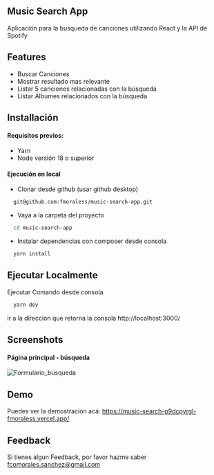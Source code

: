## Music Search App

Aplicación para la busqueda de canciones utilizando React y la API de Spotify

## Features

- Buscar Canciones
- Mostrar resultado mas relevante
- Listar 5 canciones relacionadas con la búsqueda
- Listar Albumes relacionados con la búsqueda

## Installación

#### Requisitos previos:

- Yarn
- Node versión 18 o superior

#### Ejecución en local

* Clonar desde github (usar github desktop)

```bash
  git@github.com:fmoraless/music-search-app.git
```

* Vaya a la carpeta del proyecto

```bash
  cd music-search-app
```

* Instalar dependencias con composer desde consola

```bash
  yarn install
```

## Ejecutar Localmente

Ejecutar Comando desde consola

```bash
  yarn dev
```

ir a la direccion que retorna la consola
http://localhost:3000/

## Screenshots

#### Página principal - búsqueda

![Formulario_busqueda](https://drive.google.com/uc?export=view&id=18aW5jlChmebIbKS2ylDKOHjpDMWGUbx6)

## Demo

Puedes ver la demostracion acá:
https://music-search-p9dcpyrgl-fmoraless.vercel.app/

## Feedback

Si tienes algun Feedback, por favor hazme saber fcomorales.sanchez@gmail.com

